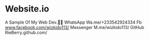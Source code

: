 # Website.io
A Sample Of My Web Dev.🙁🔪
 WhatsApp 
Wa.me/+233542924334
 Fb
www.facebook.com/wizkido113/
 Messenger
M.me/wizkido113/
 GitHub
RieBerry.github.com/
